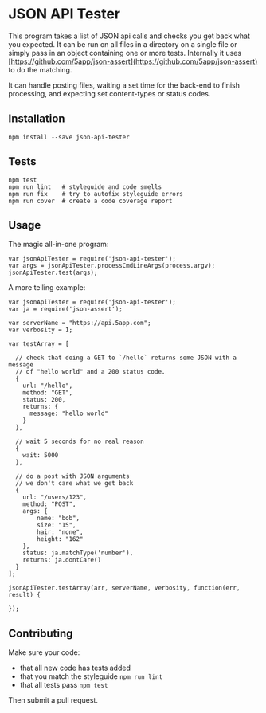 JSON API Tester
===========

This program takes a list of JSON api calls and checks you get back what you expected. It can be run on all files in a directory on a single file or simply pass in an object containing one or more tests. Internally it uses [https://github.com/5app/json-assert](https://github.com/5app/json-assert) to do the matching.

It can handle posting files, waiting a set time for the back-end to finish processing, and expecting set content-types or status codes.


## Installation


    npm install --save json-api-tester


## Tests


    npm test
    npm run lint   # styleguide and code smells
    npm run fix    # try to autofix styleguide errors
    npm run cover  # create a code coverage report


## Usage


The magic all-in-one program:

    var jsonApiTester = require('json-api-tester');
    var args = jsonApiTester.processCmdLineArgs(process.argv);
    jsonApiTester.test(args);

A more telling example:

    var jsonApiTester = require('json-api-tester');
    var ja = require('json-assert');

    var serverName = "https://api.5app.com";
    var verbosity = 1;

    var testArray = [

      // check that doing a GET to `/hello` returns some JSON with a message
      // of "hello world" and a 200 status code.
      {
        url: "/hello",
        method: "GET",
        status: 200,
        returns: {
          message: "hello world"
        }
      },

      // wait 5 seconds for no real reason
      {
        wait: 5000
      },

      // do a post with JSON arguments
      // we don't care what we get back
      {
        url: "/users/123",
        method: "POST",
        args: {
            name: "bob",
            size: "15",
            hair: "none",
            height: "162"
        },
        status: ja.matchType('number'),
        returns: ja.dontCare()
      }
    ];

    jsonApiTester.testArray(arr, serverName, verbosity, function(err, result) {

    });


## Contributing

Make sure your code:

- that all new code has tests added
- that you match the styleguide `npm run lint`
- that all tests pass `npm test`

Then submit a pull request.

